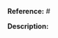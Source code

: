 **Reference:** #

**Description:**

<!--
IMPORTANT IMPORTANT IMPORTANT IMPORTANT

Before opening your pull request:

- Discuss it using an issue with the maintainers
- Try to keep your change minimal and split if necessary

This will greatly help speed up the review process!

PR title should follow conventional commits. Examples:
  - fix(scope): resolve xyz
  - feat: add a new feature
  - docs: improve wording

IMPORTANT IMPORTANT IMPORTANT IMPORTANT
-->

